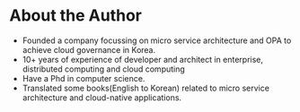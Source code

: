 # About the Author

- Founded a company focussing on micro service architecture and OPA to achieve cloud governance in Korea.
- 10+ years of experience of developer and architect in enterprise, distributed computing and cloud computing
- Have a Phd in computer science.
- Translated some books(English to Korean) related to micro service architecture and cloud-native applications.
 